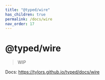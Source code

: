 ```yaml
---
title: "@typed/wire"
has_children: true
permalink: /docs/wire
nav_order: 17
---
```


# @typed/wire

> WIP

Docs: https://tylors.github.io/typed/docs/wire

